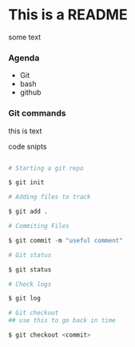 # This is a README 

some text


### Agenda 

- Git
- bash
- github


### Git commands


this is text

code snipts 

```python

# Starting a git repo

$ git init 

# Adding files to track 

$ git add .

# Commiting Files 

$ git commit -m "useful comment"

# Git status

$ git status

# Check logs

$ git log

# Git checkout 
## use this to go back in time

$ git checkout <commit>
```

